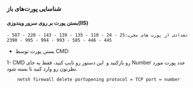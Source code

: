 
### شناسایی پورت‌های باز


#### بستن پورت بر روی سرور ویندوزی(IIS)

```
تعدادی از پورت های مخرب:25 - 24 - 110 - 135 - 139 - 143 - 220 - 587 - 445 - 446 - 585 - 993 - 994 - 995 - 2390
```
* بستن پورت توسط CMD:

1- CMD رو بازکنید و  این دستور رو تایپ کنید، فقط به جای Number عدد پورت مورد نظرتون رو وارد کنید تا بسته شود.

```ps
    netsh firewall delete portopening protocol = TCP port = number
```
